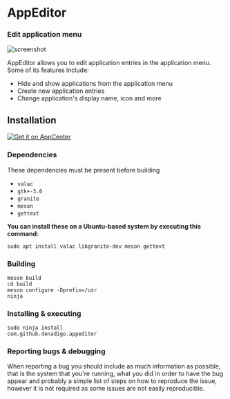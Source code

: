 # AppEditor
### Edit application menu

![screenshot](Screenshot.png)

AppEditor allows you to edit application entries in the application menu. Some of its features include:

* Hide and show applications from the application menu
* Create new application entries
* Change application's display name, icon and more

## Installation
[![Get it on AppCenter](https://appcenter.elementary.io/badge.svg)](https://appcenter.elementary.io/com.github.donadigo.appeditor)

### Dependencies
These dependencies must be present before building
 - `valac`
 - `gtk+-3.0`
 - `granite`
 - `meson`
 - `gettext`

 **You can install these on a Ubuntu-based system by executing this command:**

 `sudo apt install valac libgranite-dev meson gettext`

 ### Building
```
meson build
cd build
meson configure -Dprefix=/usr
ninja
```

### Installing & executing
```
sudo ninja install
com.github.donadigo.appeditor
```

### Reporting bugs & debugging
When reporting a bug you should include as much information as possible, that is the system that you're running, what you did in order to have the bug appear and probably a simple list of steps on how to reproduce the issue, however it is not required as some issues are not easily reproducible.
